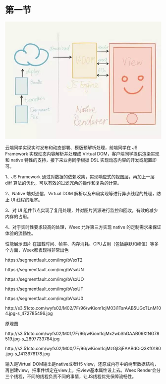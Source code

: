 # 第一节

![](/assets/三位一体.jpeg)

云端同学实现实时发布和动态部署、模版预解析处理，前端同学在 JS Framework 实现动态内容解析并处理成 Virtual DOM，客户端同学提供渲染实现和 native 特性的支持，接下来业务同学根据 DSL 实现动态内容的开发或配置即可。

1、JS Framework 通过对数据的依赖收集，实现响应式的视图层，再加上一层 diff 算法的优化，可以有效的过滤冗余的操作和复杂的计算。

2、Native 端对通信，Virtual DOM 解析以及布局实现等进行异步线程的处理，防止 UI 线程的阻塞。

3、对 UI 组件节点实现了复用处理，并对图片资源进行监控和回收，有效的减少内存的占用。

4、对于实时性要求较高的处理，Weex 允许第三方实现 native 的定制需求来保证体验的流畅性。

性能展示图片   在加载时间、帧率、内存消耗、CPU占用（包括静默和峰值）等多个方面，Weex都表现得非常出色

https:\/\/segmentfault.com\/img\/bVsxT2

https:\/\/segmentfault.com\/img\/bVsxUN

https:\/\/segmentfault.com\/img\/bVsxUO

https:\/\/segmentfault.com\/img\/bVsxUT

https:\/\/segmentfault.com\/img\/bVsxU0

http:\/\/s3.51cto.com\/wyfs02\/M02\/7F\/96\/wKiom1cjM03i1TsrAAB5UGxTLnM104.jpg-s\_472785496.jpg

原理图

http:\/\/s3.51cto.com\/wyfs02\/M01\/7F\/96\/wKiom1cjMx2wbShGAAB09XtNG78519.jpg-s\_2897733784.jpg

http:\/\/s2.51cto.com\/wyfs02\/M00\/7F\/96\/wKiom1cjMzGjl3jEAABdOiQ3Kf0180.jpg-s\_1413676178.jpg

输入是Virtual DOM输出是native或者H5 view，还原成内存中的树型数据结构，再创建view，把事件绑定在view上，把view基本属性设上去。Weex Render会分三个线程，不同的线程负责不同的事情，让JS线程优先保障流畅性。

